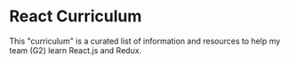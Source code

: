 React Curriculum
=======

This "curriculum" is a curated list of information and resources to help my team (G2) learn React.js and Redux.  




